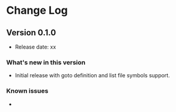 # Change Log

## Version 0.1.0
* Release date: xx

### What's new in this version
* Initial release with goto definition and list file symbols support.

### Known issues
* 
